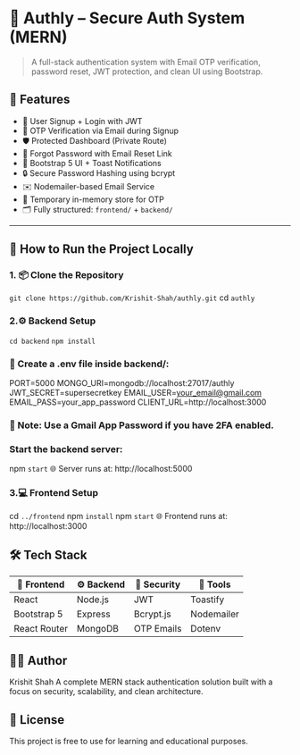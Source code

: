 # 🔐 Authly – Secure Auth System (MERN)

> A full-stack authentication system with Email OTP verification, password reset, JWT protection, and clean UI using Bootstrap.

## 🚀 Features

- 🔐 User Signup + Login with JWT
- 📧 OTP Verification via Email during Signup
- 🛡️ Protected Dashboard (Private Route)
- 🔁 Forgot Password with Email Reset Link
- 🎨 Bootstrap 5 UI + Toast Notifications
- 🔒 Secure Password Hashing using bcrypt
- ✉️ Nodemailer-based Email Service
- 🧠 Temporary in-memory store for OTP
- 🗂️ Fully structured: `frontend/` + `backend/`


---
## 🧪 How to Run the Project Locally

### 1. 📦 Clone the Repository 

`git clone https://github.com/Krishit-Shah/authly.git`
cd `authly`

### 2.⚙️ Backend Setup
`cd backend`
`npm install`

### 📁 Create a .env file inside backend/:
PORT=5000
MONGO_URI=mongodb://localhost:27017/authly
JWT_SECRET=supersecretkey
EMAIL_USER=your_email@gmail.com
EMAIL_PASS=your_app_password
CLIENT_URL=http://localhost:3000

### 🔐 Note: Use a Gmail App Password if you have 2FA enabled.


### Start the backend server:
npm `start`
🌐 Server runs at: http://localhost:5000

### 3.💻 Frontend Setup
cd `../frontend`
npm `install`
npm `start`
🌐 Frontend runs at: http://localhost:3000
## 🛠️ Tech Stack

| 🔧 Frontend   | ⚙️ Backend | 🔐 Security | 🧰 Tools |
|--------------|------------|-------------|-------------|
| React        | Node.js    | JWT         | Toastify    |
| Bootstrap 5  | Express    | Bcrypt.js   | Nodemailer  |
| React Router | MongoDB    | OTP Emails  | Dotenv      |

## 👨‍💻 Author
Krishit Shah
A complete MERN stack authentication solution built with a focus on security, scalability, and clean architecture.


## 📄 License
This project is free to use for learning and educational purposes. 